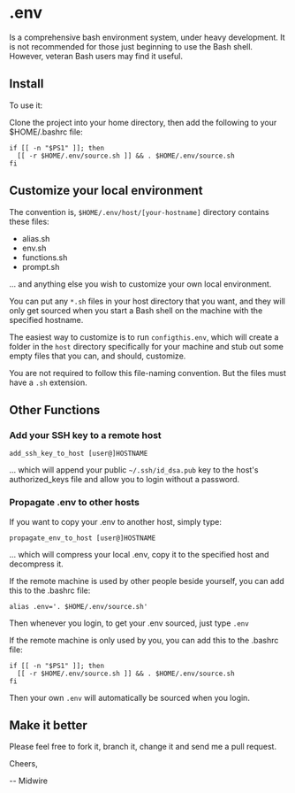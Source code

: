 # .env

Is a comprehensive bash environment system, under heavy development.  It is not recommended for those just beginning to use the Bash shell.  However, veteran Bash users may find it useful.

## Install

To use it:

Clone the project into your home directory, then add the following to your $HOME/.bashrc file:

    if [[ -n "$PS1" ]]; then
      [[ -r $HOME/.env/source.sh ]] && . $HOME/.env/source.sh
    fi

## Customize your local environment ##

The convention is, `$HOME/.env/host/[your-hostname]` directory contains these files:

* alias.sh
* env.sh
* functions.sh
* prompt.sh

... and anything else you wish to customize your own local environment.

You can put any `*.sh` files in your host directory that you want, and they will only get sourced when you start a Bash shell on the machine with the specified hostname.

The easiest way to customize is to run `configthis.env`, which will create a folder in the `host` directory specifically for your machine and stub out some empty files that you can, and should, customize.

You are not required to follow this file-naming convention.  But the files must have a `.sh` extension.

## Other Functions ##

### Add your SSH key to a remote host ###

    add_ssh_key_to_host [user@]HOSTNAME

... which will append your public `~/.ssh/id_dsa.pub` key to the host's authorized_keys file and allow you to login without a password.

### Propagate .env to other hosts ###

If you want to copy your .env to another host, simply type:

    propagate_env_to_host [user@]HOSTNAME

... which will compress your local .env, copy it to the specified host and decompress it.

If the remote machine is used by other people beside yourself, you can add this to the .bashrc file:

    alias .env='. $HOME/.env/source.sh'

Then whenever you login, to get your .env sourced, just type `.env`

If the remote machine is only used by you, you can add this to the .bashrc file:

    if [[ -n "$PS1" ]]; then
      [[ -r $HOME/.env/source.sh ]] && . $HOME/.env/source.sh
    fi

Then your own `.env` will automatically be sourced when you login.

## Make it better

Please feel free to fork it, branch it, change it and send me a pull request.

Cheers,

-- Midwire
